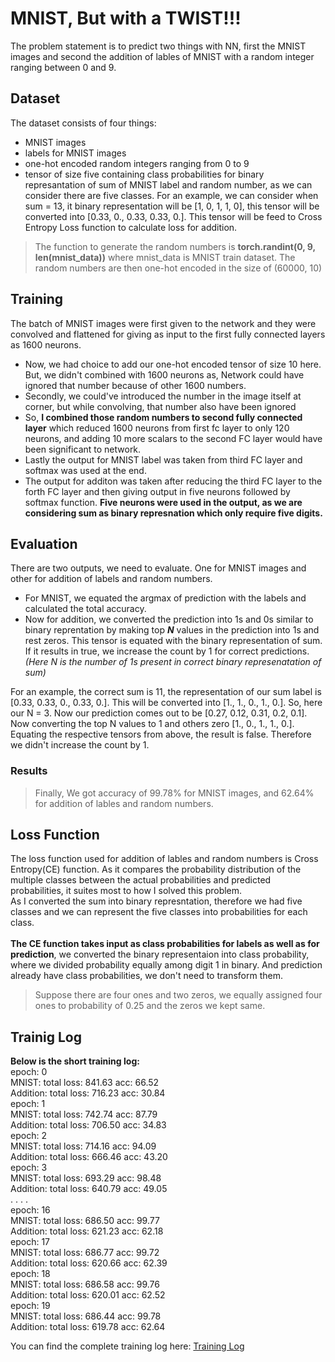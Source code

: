 # MNIST, But with a TWIST!!!

The problem statement is to predict two things with NN, first the MNIST images and second the addition of lables of MNIST with a random integer ranging between 0 and 9.

## Dataset

The dataset consists of four things:
- MNIST images
- labels for MNIST images
- one-hot encoded random integers ranging from 0 to 9
- tensor of size five containing class probabilities for binary represantation of sum of MNIST label and random number, as we can consider there are five classes. For an example, we can consider when sum = 13, it binary representation will be [1, 0, 1, 1, 0], this tensor will be converted into [0.33, 0., 0.33, 0.33, 0.]. This tensor will be feed to Cross Entropy Loss function to calculate loss for addition.

> The function to generate the random numbers is __torch.randint(0, 9, len(mnist_data))__ where mnist_data is MNIST train dataset. The random numbers are then one-hot encoded in the size of (60000, 10)

## Training

The batch of MNIST images were first given to the network and they were convolved and flattened  for giving as input to the first fully connected layers as 1600 neurons. 
- Now, we had choice to add our one-hot encoded tensor of size 10 here. But, we didn't combined with 1600 neurons as, Network could have ignored that number because of other 1600 numbers.
- Secondly, we could've introduced the number in the image itself at corner, but while convolving, that number also have been ignored
- So, __I combined those random numbers to second fully connected layer__ which reduced 1600 neurons from first fc layer to only 120 neurons, and adding 10 more scalars to the second FC layer would have been significant to network.
- Lastly the output for MNIST label was taken from third FC layer and softmax was used at the end.
- The output for additon was taken after reducing the third FC layer to the forth FC layer and then giving output in five neurons followed by softmax function. __Five neurons were used in the output, as we are considering sum as binary represnation which only require five digits.__

## Evaluation

There are two outputs, we need to evaluate. One for MNIST images and other for addition of labels and random numbers.

- For MNIST, we equated the argmax of prediction with the labels and calculated the total accuracy.
- Now for addition, we converted the prediction into 1s and 0s similar to binary reprentation by making top _**N**_ values in the prediction into 1s and rest zeros. This tensor is equated with the binary representation of sum. If it results in true, we increase the count by 1 for correct predictions. _(Here N is the number of 1s present in correct binary represenatation of sum)_

For an example, the correct sum is 11, the representation of our sum label is [0.33, 0.33, 0., 0.33, 0.]. This will be converted into [1., 1., 0., 1., 0.]. So, here our N = 3. 
Now our prediction comes out to be [0.27, 0.12, 0.31, 0.2, 0.1]. Now converting the top N values to 1 and others zero [1., 0., 1., 1., 0.]. <br>
Equating the respective tensors from above, the result is false. Therefore we didn't increase the count by 1.

### Results
> Finally, We got accuracy of 99.78% for MNIST images, and 62.64% for addition of lables and random numbers. 

## Loss Function

The loss function used for addition of lables and random numbers is Cross Entropy(CE) function. As it compares the probability distribution of the multiple classes between the actual probabilities and predicted probabilities, it suites most to how I solved this problem. <br> As I converted the sum into binary represntation, therefore we had five classes and we can represent the five classes into probabilities for each class. <br><br>
__The CE function takes input as class probabilities for labels as well as for prediction__, we converted the binary representaion into class probability, where we divided probability equally among digit 1 in binary. And prediction already have class probabilities, we don't need to transform them. 
> Suppose there are four ones and two zeros, we equally assigned four ones to probability of 0.25 and the zeros we kept same.

## Trainig Log
__Below is the short training log:__ <br>
epoch: 0 
<br> 	 MNIST: total loss:  841.63 acc:  66.52 
<br> 	 Addition: total loss:  716.23 acc:  30.84
<br>epoch: 1 
<br> 	 MNIST: total loss:  742.74 acc:  87.79 
<br> 	 Addition: total loss:  706.50 acc:  34.83
<br>epoch: 2 
<br> 	 MNIST: total loss:  714.16 acc:  94.09 
<br> 	 Addition: total loss:  666.46 acc:  43.20
<br>epoch: 3 
<br> 	 MNIST: total loss:  693.29 acc:  98.48 
<br> 	 Addition: total loss:  640.79 acc:  49.05
<br> . . . .
<br>epoch: 16 
<br> 	 MNIST: total loss:  686.50 acc:  99.77 
<br> 	 Addition: total loss:  621.23 acc:  62.18
<br>epoch: 17 
<br> 	 MNIST: total loss:  686.77 acc:  99.72 
<br> 	 Addition: total loss:  620.66 acc:  62.39
<br>epoch: 18 
<br> 	 MNIST: total loss:  686.58 acc:  99.76 
<br> 	 Addition: total loss:  620.01 acc:  62.52
<br>epoch: 19 
<br> 	 MNIST: total loss:  686.44 acc:  99.78 
<br> 	 Addition: total loss:  619.78 acc:  62.64

You can find the complete training log here: [Training Log](trainingLogs.txt)





